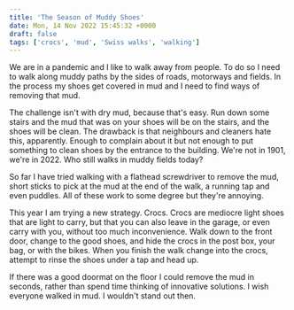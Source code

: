 ```yaml
---
title: 'The Season of Muddy Shoes'
date: Mon, 14 Nov 2022 15:45:32 +0000
draft: false
tags: ['crocs', 'mud', 'Swiss walks', 'walking']
---
```


We are in a pandemic and I like to walk away from people. To do so I need to walk along muddy paths by the sides of roads, motorways and fields. In the process my shoes get covered in mud and I need to find ways of removing that mud.

The challenge isn't with dry mud, because that's easy. Run down some stairs and the mud that was on your shoes will be on the stairs, and the shoes will be clean. The drawback is that neighbours and cleaners hate this, apparently. Enough to complain about it but not enough to put something to clean shoes by the entrance to the building. We're not in 1901, we're in 2022. Who still walks in muddy fields today?

So far I have tried walking with a flathead screwdriver to remove the mud, short sticks to pick at the mud at the end of the walk, a running tap and even puddles. All of these work to some degree but they're annoying.

This year I am trying a new strategy. Crocs. Crocs are mediocre light shoes that are light to carry, but that you can also leave in the garage, or even carry with you, without too much inconvenience. Walk down to the front door, change to the good shoes, and hide the crocs in the post box, your bag, or with the bikes. When you finish the walk change into the crocs, attempt to rinse the shoes under a tap and head up.

If there was a good doormat on the floor I could remove the mud in seconds, rather than spend time thinking of innovative solutions. I wish everyone walked in mud. I wouldn't stand out then.